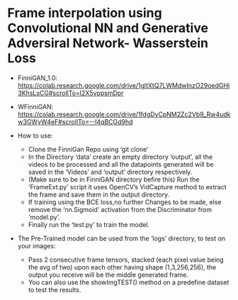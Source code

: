 # Frame interpolation using Convolutional NN and Generative Adversiral Network- Wasserstein Loss


* FinniGAN_1.0: https://colab.research.google.com/drive/1gltXtQ7LWMdwInzO29oedGHi3KhsLsCG#scrollTo=I2X5yppsmDpr
* WFinniGAN: https://colab.research.google.com/drive/1fdgDyCpNM2Zc2Vb9_Rw4udkw3GWyW4eF#scrollTo=--I4qBCGd9hd

* How to use:

  * Clone the FinniGan Repo using ‘git clone’
  * In the Directory ‘data’ create an empty directory ‘output’, all the videos to be processed and all the datapoints generated will be saved in the ‘Videos’ and ‘output’ directory respectively.
  * (Make sure to be in FinniGAN directory befire this) Run the ‘FrameExt.py’ script it uses OpenCV’s VidCapture method to extract the frame and save them in the output directory.
  * If training using the BCE loss,no further Changes to be made, else remove the ‘nn.Sigmoid’ activation from the Discriminator from ‘model.py’.
  * Finally run the ‘test.py’ to train the model.

* The Pre-Trained model can be used from the ‘logs’ directory, to test on your images:
  * Pass 2 consecutive frame tensors, stacked (each pixel value being the avg of two) upon each other having shape (1,3,256,256), the output you receive will be the middle generated frame.
  * You can also use the showImgTEST() method on a predefine dataset to test the results.
